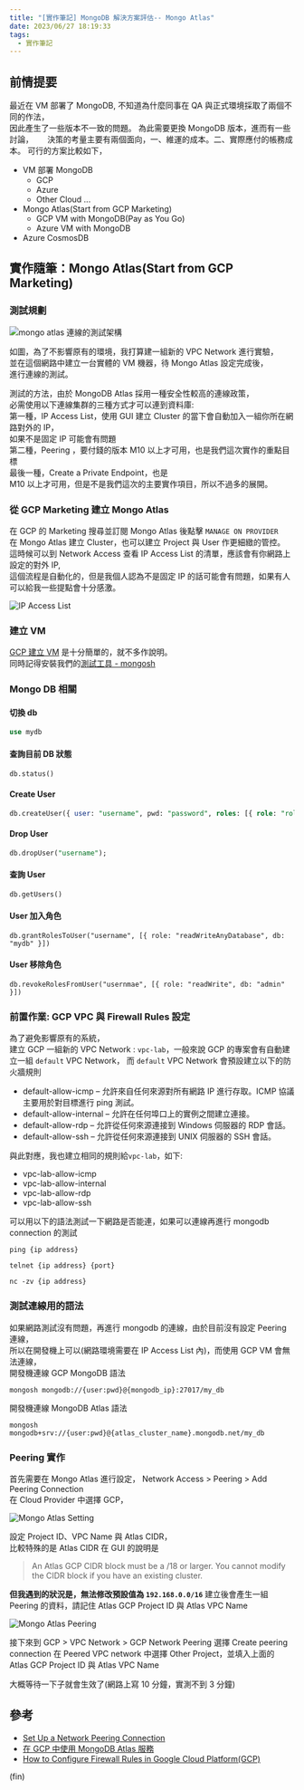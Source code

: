 ```yaml
---
title: "[實作筆記] MongoDB 解決方案評估-- Mongo Atlas"
date: 2023/06/27 18:19:33
tags:
  - 實作筆記
---
```


## 前情提要

最近在 VM 部署了 MongoDB, 不知道為什麼同事在 QA 與正式環境採取了兩個不同的作法，  
因此產生了一些版本不一致的問題。
為此需要更換 MongoDB 版本，進而有一些討論，　　
決策的考量主要有兩個面向，一、維運的成本。二、實際應付的帳務成本。
可行的方案比較如下，

- VM 部署 MongoDB
  - GCP
  - Azure
  - Other Cloud ...
- Mongo Atlas(Start from GCP Marketing)
  - GCP VM with MongoDB(Pay as You Go)
  - Azure VM with MongoDB
- Azure CosmosDB

## 實作隨筆：Mongo Atlas(Start from GCP Marketing)

### 測試規劃

![mongo atlas 連線的測試架構](../../images/2023/mongo_atlas_test_infra.png)

如圖，為了不影響原有的環境，我打算建一組新的 VPC Network 進行實驗，  
並在這個網路中建立一台實體的 VM 機器，待 Mongo Atlas 設定完成後，  
進行連線的測試。

測試的方法，由於 MongoDB Atlas 採用一種安全性較高的連線政策，  
必需使用以下連線集群的三種方式才可以連到資料庫:  
第一種，IP Access List，使用 GUI 建立 Cluster 的當下會自動加入一組你所在網路對外的 IP，  
如果不是固定 IP 可能會有問題  
第二種，Peering ，要付錢的版本 M10 以上才可用，也是我們這次實作的重點目標  
最後一種，Create a Private Endpoint，也是  
M10 以上才可用，但是不是我們這次的主要實作項目，所以不過多的展開。

### 從 GCP Marketing 建立 Mongo Atlas

在 GCP 的 Marketing 搜尋並訂閱 Mongo Atlas 後點擊 `MANAGE ON PROVIDER`  
在 Mongo Atlas 建立 Cluster，也可以建立 Project 與 User 作更細緻的管控。  
這時候可以到 Network Access 查看 IP Access List 的清單，應該會有你網路上設定的對外 IP,  
這個流程是自動化的，但是我個人認為不是固定 IP 的話可能會有問題，如果有人可以給我一些提點會十分感激。

![IP Access List](../../images/2023/mongo_atlas_ip_access_list.png)

### 建立 VM

[GCP 建立 VM](https://cloud.google.com/compute/docs/instances/create-start-instance) 是十分簡單的，就不多作說明。  
同時記得安裝我們的[測試工具 - mongosh](https://www.mongodb.com/docs/mongodb-shell/install/)

### Mongo DB 相關

#### 切換 db

```sql
use mydb
```

#### 查詢目前 DB 狀態

```sql
db.status()
```

#### Create User

```sql
db.createUser({ user: "username", pwd: "password", roles: [{ role: "roleName", db: "databaseName" }] });
```

#### Drop User

```sql
db.dropUser("username");
```

#### 查詢 User

```sql
db.getUsers()
```

#### User 加入角色

```shell
db.grantRolesToUser("username", [{ role: "readWriteAnyDatabase", db: "mydb" }])
```

#### User 移除角色

```shell
db.revokeRolesFromUser("usernmae", [{ role: "readWrite", db: "admin" }])
```

### 前置作業: GCP VPC 與 Firewall Rules 設定

為了避免影響原有的系統，  
建立 GCP 一組新的 VPC Network : `vpc-lab`，一般來說 GCP 的專案會有自動建立一組 `default` VPC Network，
而 `default` VPC Network 會預設建立以下的防火牆規則

- default-allow-icmp – 允許來自任何來源對所有網路 IP 進行存取。ICMP 協議主要用於對目標進行 ping 測試。
- default-allow-internal – 允許在任何埠口上的實例之間建立連接。
- default-allow-rdp – 允許從任何來源連接到 Windows 伺服器的 RDP 會話。
- default-allow-ssh – 允許從任何來源連接到 UNIX 伺服器的 SSH 會話。

與此對應，我也建立相同的規則給`vpc-lab`，如下:

- vpc-lab-allow-icmp
- vpc-lab-allow-internal
- vpc-lab-allow-rdp
- vpc-lab-allow-ssh

可以用以下的語法測試一下網路是否能連，如果可以連線再進行 mongodb connection 的測試

```shell
ping {ip address}
```

```shell
telnet {ip address} {port}
```

```shell
nc -zv {ip address}
```

### 測試連線用的語法

如果網路測試沒有問題，再進行 mongodb 的連線，由於目前沒有設定 Peering 連線，  
所以在開發機上可以(網路環境需要在 IP Access List 內)，而使用 GCP VM 會無法連線，  
開發機連線 GCP MongoDB 語法

```shell
mongosh mongodb://{user:pwd}@{mongodb_ip}:27017/my_db
```

開發機連線 MongoDB Atlas 語法

```shell
mongosh mongodb+srv://{user:pwd}@{atlas_cluster_name}.mongodb.net/my_db
```

### Peering 實作

首先需要在 Mongo Atlas 進行設定，
Network Access > Peering > Add Peering Connection  
在 Cloud Provider 中選擇 GCP，

![Mongo Atlas Setting](../../images/2023/mongo_atlas_settings.png)

設定 Project ID、VPC Name 與 Atlas CIDR，  
比較特殊的是 Atlas CIDR 在 GUI 的說明是

> An Atlas GCP CIDR block must be a /18 or larger.
> You cannot modify the CIDR block if you have an existing cluster.

**但我遇到的狀況是，無法修改預設值為 `192.168.0.0/16`**
建立後會產生一組 Peering 的資料，請記住 Atlas GCP Project ID 與 Atlas VPC Name

![Mongo Atlas Peering](../../images/2023/mongo_atlas_peering.png)

接下來到 GCP > VPC Network > GCP Network Peering 選擇 Create peering connection
在 Peered VPC network 中選擇 Other Project，並填入上面的 Atlas GCP Project ID 與 Atlas VPC Name

大概等待一下子就會生效了(網路上寫 10 分鐘，實測不到 3 分鐘)

## 參考

- [Set Up a Network Peering Connection](https://www.mongodb.com/docs/atlas/security-vpc-peering/)
- [在 GCP 中使用 MongoDB Atlas 服務](https://blog.cloud-ace.tw/database/gcp-mongodb-atlas/)
- [How to Configure Firewall Rules in Google Cloud Platform(GCP)](https://geekflare.com/gcp-firewall-configuration/)

(fin)
